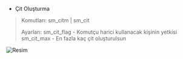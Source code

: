 - Çit Oluşturma
  
> Komutları:
> sm_citm | sm_cit
> 
> Ayarları:
> sm_cit_flag - Komutçu harici kullanacak kişinin yetkisi
> sm_cit_max - En fazla kaç çit oluşturulsun

![Resim](https://cdn.discordapp.com/attachments/760178537315041341/786624540091613214/unknown.png)
